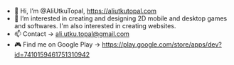 - 👋 Hi, I’m @AliUtkuTopal, https://aliutkutopal.com
- 👀 I’m interested in creating and designing 2D mobile and desktop games and softwares. I'm also interested in creating websites.
- 📫 Contact -> ali.utku.topal@gmail.com
- :video_game: Find me on Google Play -> https://play.google.com/store/apps/dev?id=7410159461751310942
